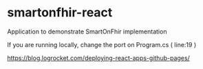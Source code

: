 # smartonfhir-react
Application to demonstrate SmartOnFhir implementation

If you are running locally, change the port on Program.cs ( line:19 )

https://blog.logrocket.com/deploying-react-apps-github-pages/

